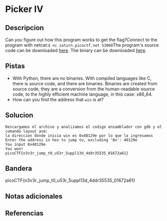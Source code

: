 # Picker IV

## Descripcion
Can you figure out how this program works to get the flag?Connect to the program with netcat:`$ nc saturn.picoctf.net 53060`The program's source code can be downloaded [here](https://artifacts.picoctf.net/c/527/picker-IV.c). The binary can be downloaded [here](https://artifacts.picoctf.net/c/527/picker-IV).
## Pistas
- With Python, there are no binaries. With compiled languages like C, there is source code, and there are binaries. Binaries are created from source code, they are a conversion from the human-readable source code, to the highly efficient machine language, in this case: x86_64.
- How can you find the address that `win` is at?
## Solucion
```
Descargamos el archivo y analizamos el codigo ensamblador con gdb y el comando layout asm:
la direccion donde inicia win es 0x40129e por lo que la ingresamos
Enter the address in hex to jump to, excluding '0x': 40129e
You input 0x40129e
You won!
picoCTF{n3v3r_jump_t0_u53r_5uppl13d_4ddr35535_01672a61}
```

## Bandera

picoCTF{n3v3r_jump_t0_u53r_5uppl13d_4ddr35535_01672a61}

## Notas adicionales

## Referencias
